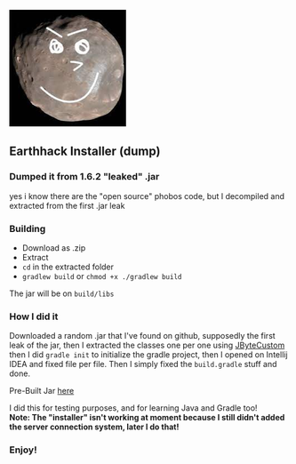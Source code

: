 ![](phobos.jpg)

## Earthhack Installer (dump)
### Dumped it from 1.6.2 "leaked" .jar
yes i know there are the "open source" phobos code, but I decompiled and extracted from the first .jar leak

### Building
- Download as .zip
- Extract
- `cd` in the extracted folder
- `gradlew build` or `chmod +x ./gradlew build`

The jar will be on `build/libs`

### How I did it
Downloaded a random .jar that I've found on github, supposedly the first leak of the jar, then I extracted the classes one per one using [JByteCustom](https://github.com/synnkfps/JByteCustom/) then I did `gradle init` to initialize the gradle project, then I opened on Intellij IDEA and fixed file per file. Then I simply fixed the `build.gradle` stuff and done. 

Pre-Built Jar [here](https://github.com/synnkfps/Earthhack-Installer-Dumped/releases/tag/Earthhack-Installer-Laf)

I did this for testing purposes, and for learning Java and Gradle too! <br>
**Note: The "installer" isn't working at moment because I still didn't added the server connection system, later I do that!** <br>

### Enjoy!
